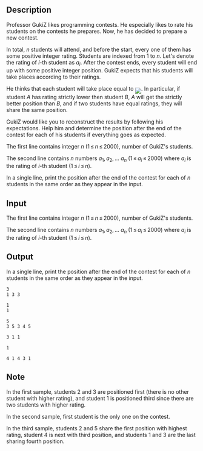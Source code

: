 ## Description

<div><p>Professor GukiZ likes programming contests. He especially likes to rate his students on the contests he prepares. Now, he has decided to prepare a new contest. </p><p>In total, <span class="tex-span"><i>n</i></span> students will attend, and before the start, every one of them has some positive integer rating. Students are indexed from <span class="tex-span">1</span> to <span class="tex-span"><i>n</i></span>. Let's denote the rating of <span class="tex-span"><i>i</i></span>-th student as <span class="tex-span"><i>a</i><sub class="lower-index"><i>i</i></sub></span>. After the contest ends, every student will end up with some positive integer position. GukiZ expects that his students will take places according to their ratings. </p><p>He thinks that each student will take place equal to <img align="middle" class="tex-formula" src="file://D6ftgAOc.png" style="max-width: 100.0%;max-height: 100.0%;">. In particular, if student <span class="tex-span"><i>A</i></span> has rating strictly lower then student <span class="tex-span"><i>B</i></span>, <span class="tex-span"><i>A</i></span> will get the strictly better position than <span class="tex-span"><i>B</i></span>, and if two students have equal ratings, they will share the same position. </p><p>GukiZ would like you to reconstruct the results by following his expectations. Help him and determine the position after the end of the contest for each of his students if everything goes as expected.</p></div><div class="input-specification"><p>The first line contains integer <span class="tex-span"><i>n</i></span> (<span class="tex-span">1 ≤ <i>n</i> ≤ 2000</span>), number of GukiZ's students. </p><p>The second line contains <span class="tex-span"><i>n</i></span> numbers <span class="tex-span"><i>a</i><sub class="lower-index">1</sub>, <i>a</i><sub class="lower-index">2</sub>, ... <i>a</i><sub class="lower-index"><i>n</i></sub></span> (<span class="tex-span">1 ≤ <i>a</i><sub class="lower-index"><i>i</i></sub> ≤ 2000</span>) where <span class="tex-span"><i>a</i><sub class="lower-index"><i>i</i></sub></span> is the rating of <span class="tex-span"><i>i</i></span>-th student (<span class="tex-span">1 ≤ <i>i</i> ≤ <i>n</i></span>).</p></div><div class="output-specification"><p>In a single line, print the position after the end of the contest for each of <span class="tex-span"><i>n</i></span> students in the same order as they appear in the input.</p></div>

## Input

<p>The first line contains integer <span class="tex-span"><i>n</i></span> (<span class="tex-span">1 ≤ <i>n</i> ≤ 2000</span>), number of GukiZ's students. </p><p>The second line contains <span class="tex-span"><i>n</i></span> numbers <span class="tex-span"><i>a</i><sub class="lower-index">1</sub>, <i>a</i><sub class="lower-index">2</sub>, ... <i>a</i><sub class="lower-index"><i>n</i></sub></span> (<span class="tex-span">1 ≤ <i>a</i><sub class="lower-index"><i>i</i></sub> ≤ 2000</span>) where <span class="tex-span"><i>a</i><sub class="lower-index"><i>i</i></sub></span> is the rating of <span class="tex-span"><i>i</i></span>-th student (<span class="tex-span">1 ≤ <i>i</i> ≤ <i>n</i></span>).</p>

## Output

<p>In a single line, print the position after the end of the contest for each of <span class="tex-span"><i>n</i></span> students in the same order as they appear in the input.</p>





```input1
3
1 3 3

```




```input2
1
1

```




```input3
5
3 5 3 4 5

```




```output1
3 1 1

```




```output2
1

```




```output3
4 1 4 3 1

```



## Note

<p>In the first sample, students <span class="tex-span">2</span> and <span class="tex-span">3</span> are positioned first (there is no other student with higher rating), and student <span class="tex-span">1</span> is positioned third since there are two students with higher rating.</p><p>In the second sample, first student is the only one on the contest.</p><p>In the third sample, students <span class="tex-span">2</span> and <span class="tex-span">5</span> share the first position with highest rating, student <span class="tex-span">4</span> is next with third position, and students <span class="tex-span">1</span> and <span class="tex-span">3</span> are the last sharing fourth position.</p>
